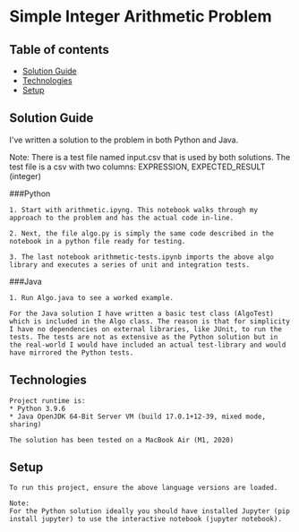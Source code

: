 # Simple Integer Arithmetic Problem

## Table of contents
* [Solution Guide](#solution-guide)
* [Technologies](#technologies)
* [Setup](#setup)

## Solution Guide

I've written a solution to the problem in both Python and Java.

Note: There is a test file named input.csv that is used by both solutions.
The test file is a csv with two columns: EXPRESSION, EXPECTED_RESULT (integer)

###Python
```
1. Start with arithmetic.ipyng. This notebook walks through my approach to the problem and has the actual code in-line.

2. Next, the file algo.py is simply the same code described in the notebook in a python file ready for testing.

3. The last notebook arithmetic-tests.ipynb imports the above algo library and executes a series of unit and integration tests.
```
###Java
```
1. Run Algo.java to see a worked example.

For the Java solution I have written a basic test class (AlgoTest) which is included in the Algo class. The reason is that for simplicity I have no dependencies on external libraries, like JUnit, to run the tests. The tests are not as extensive as the Python solution but in the real-world I would have included an actual test-library and would have mirrored the Python tests.
```
## Technologies
```
Project runtime is:
* Python 3.9.6
* Java OpenJDK 64-Bit Server VM (build 17.0.1+12-39, mixed mode, sharing)

The solution has been tested on a MacBook Air (M1, 2020)
```

## Setup
```
To run this project, ensure the above language versions are loaded.

Note:
For the Python solution ideally you should have installed Jupyter (pip install jupyter) to use the interactive notebook (jupyter notebook).
``` 